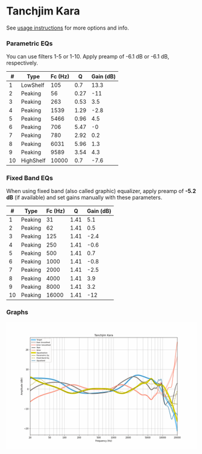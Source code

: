 # Tanchjim Kara
See [usage instructions](https://github.com/jaakkopasanen/AutoEq#usage) for more options and info.

### Parametric EQs
You can use filters 1-5 or 1-10. Apply preamp of -6.1 dB or -6.1 dB, respectively.

|   # | Type      |   Fc (Hz) |    Q |   Gain (dB) |
|-----|-----------|-----------|------|-------------|
|   1 | LowShelf  |       105 | 0.7  |        13.3 |
|   2 | Peaking   |        56 | 0.27 |       -11   |
|   3 | Peaking   |       263 | 0.53 |         3.5 |
|   4 | Peaking   |      1539 | 1.29 |        -2.8 |
|   5 | Peaking   |      5466 | 0.96 |         4.5 |
|   6 | Peaking   |       706 | 5.47 |        -0   |
|   7 | Peaking   |       780 | 2.92 |         0.2 |
|   8 | Peaking   |      6031 | 5.96 |         1.3 |
|   9 | Peaking   |      9589 | 3.54 |         4.3 |
|  10 | HighShelf |     10000 | 0.7  |        -7.6 |

### Fixed Band EQs
When using fixed band (also called graphic) equalizer, apply preamp of **-5.2 dB** (if available) and set gains manually with these parameters.

|   # | Type    |   Fc (Hz) |    Q |   Gain (dB) |
|-----|---------|-----------|------|-------------|
|   1 | Peaking |        31 | 1.41 |         5.1 |
|   2 | Peaking |        62 | 1.41 |         0.5 |
|   3 | Peaking |       125 | 1.41 |        -2.4 |
|   4 | Peaking |       250 | 1.41 |        -0.6 |
|   5 | Peaking |       500 | 1.41 |         0.7 |
|   6 | Peaking |      1000 | 1.41 |        -0.8 |
|   7 | Peaking |      2000 | 1.41 |        -2.5 |
|   8 | Peaking |      4000 | 1.41 |         3.9 |
|   9 | Peaking |      8000 | 1.41 |         3.2 |
|  10 | Peaking |     16000 | 1.41 |       -12   |

### Graphs
![](./Tanchjim%20Kara.png)
